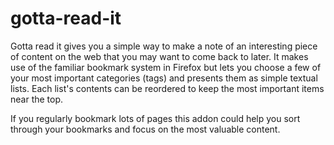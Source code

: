 gotta-read-it
=============

Gotta read it gives you a simple way to make a note of an interesting piece of content on the web that you may want to come back to later. It makes use of the familiar bookmark system in Firefox but lets you choose a few of your most important categories (tags) and presents them as simple textual lists. Each list's contents can be reordered to keep the most important items near the top.

If you regularly bookmark lots of pages this addon could help you sort through your bookmarks and focus on the most valuable content.
